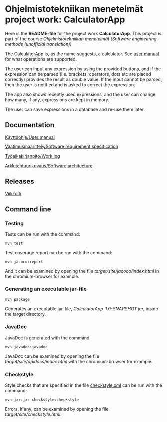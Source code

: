 # Ohjelmistotekniikan menetelmät project work: CalculatorApp

Here is the **README-file** for the project work **CalculatorApp**. This project is part of the course *Ohjelmistotekniikan menetelmät (Software engineering methods (unofficial translation))*

The CalculatorApp is, as the name suggests, a calculator. See [user manual](https://github.com/Jsos17/CalculatorApp/blob/master/dokumentointi/kayttoohje.md) for what operations are supported.

The user can input any expression by using the provided buttons, and if the expression can be parsed (i.e. brackets, operators, dots etc are placed correctly) provides the result as double value. If the input cannot be parsed, then the user is notified and is asked to correct the expression.

The app also shows recently used expressions, and the user can change how many, if any, expressions are kept in memory. 

The user can save expressions in a database and re-use them later.

## Documentation

[Käyttöohje/User manual](https://github.com/Jsos17/CalculatorApp/blob/master/dokumentointi/kayttoohje.md)

[Vaatimusmäärittely/Software requirement specification](https://github.com/Jsos17/CalculatorApp/blob/master/dokumentointi/vaatimusmaarittely.md)

[Työaikakirjanpito/Work log](https://github.com/Jsos17/CalculatorApp/blob/master/dokumentointi/tyoaikakirjanpito.md)

[Arkkitehtuurikuvaus/Software architecture](https://github.com/Jsos17/CalculatorApp/blob/master/dokumentointi/arkkitehtuuri.md)

## Releases

[Viikko 5](https://github.com/Jsos17/CalculatorApp/releases)

## Command line

### Testing

Tests can be run with the command:

    mvn test

Test coverage report can be run with the command:

    mvn jacoco:report

And it can be examined by opening the file *target/site/jacoco/index.html* in the chromium-browser for example.

### Generating an executable jar-file

    mvn package

Generates an executable jar-file, *CalculatorApp-1.0-SNAPSHOT.jar*, inside the target directory. 

### JavaDoc

JavaDoc is generated with the command

    mvn javadoc:javadoc

JavaDoc can be examined by opening the file *target/site/apidocs/index.html* with the chromium-browser for example. 

### Checkstyle

Style checks that are specified in the file [checkstyle.xml](https://github.com/Jsos17/CalculatorApp/blob/master/CalculatorApp/checkstyle.xml) can be run with the command:

    mvn jxr:jxr checkstyle:checkstyle

Errors, if any, can be examined by opening the file *target/site/checkstyle.html*.

